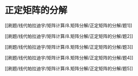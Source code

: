 # 正定矩阵的分解 

[[刷题/线代帕拉迪宇/矩阵计算/8.矩阵分解/正定矩阵的分解/题1]]

[[刷题/线代帕拉迪宇/矩阵计算/8.矩阵分解/正定矩阵的分解/题2]]

[[刷题/线代帕拉迪宇/矩阵计算/8.矩阵分解/正定矩阵的分解/题3]]

[[刷题/线代帕拉迪宇/矩阵计算/8.矩阵分解/正定矩阵的分解/题4]]

[[刷题/线代帕拉迪宇/矩阵计算/8.矩阵分解/正定矩阵的分解/题5]]